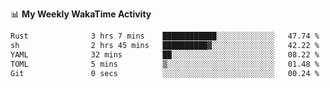 <!--
**stamp711/stamp711** is a ✨ _special_ ✨ repository because its `README.md` (this file) appears on your GitHub profile.

Here are some ideas to get you started:

- 🔭 I’m currently working on ...
- 🌱 I’m currently learning ...
- 👯 I’m looking to collaborate on ...
- 🤔 I’m looking for help with ...
- 💬 Ask me about ...
- 📫 How to reach me: ...
- 😄 Pronouns: ...
- ⚡ Fun fact: ...
-->

📊 **My Weekly WakaTime Activity**

<!--START_SECTION:waka-->

```txt
Rust              3 hrs 7 mins    ████████████░░░░░░░░░░░░░   47.74 %
sh                2 hrs 45 mins   ██████████▓░░░░░░░░░░░░░░   42.22 %
YAML              32 mins         ██░░░░░░░░░░░░░░░░░░░░░░░   08.22 %
TOML              5 mins          ▒░░░░░░░░░░░░░░░░░░░░░░░░   01.48 %
Git               0 secs          ░░░░░░░░░░░░░░░░░░░░░░░░░   00.24 %
```

<!--END_SECTION:waka-->
